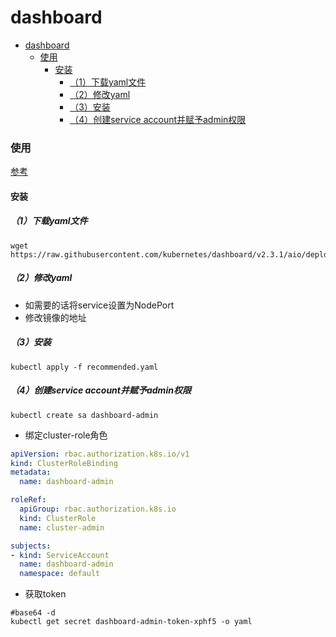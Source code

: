 # dashboard

<!-- @import "[TOC]" {cmd="toc" depthFrom=1 depthTo=6 orderedList=false} -->
<!-- code_chunk_output -->

- [dashboard](#dashboard)
    - [使用](#使用)
      - [安装](#安装)
        - [（1）下载yaml文件](#1下载yaml文件)
        - [（2）修改yaml](#2修改yaml)
        - [（3）安装](#3安装)
        - [（4）创建service account并赋予admin权限](#4创建service-account并赋予admin权限)

<!-- /code_chunk_output -->

### 使用

[参考](https://github.com/kubernetes/dashboard)

#### 安装

##### （1）下载yaml文件

```shell
wget https://raw.githubusercontent.com/kubernetes/dashboard/v2.3.1/aio/deploy/recommended.yaml
```

##### （2）修改yaml
* 如需要的话将service设置为NodePort
* 修改镜像的地址

##### （3）安装
```shell
kubectl apply -f recommended.yaml
```

##### （4）创建service account并赋予admin权限

```shell
kubectl create sa dashboard-admin
```

* 绑定cluster-role角色
```yaml
apiVersion: rbac.authorization.k8s.io/v1
kind: ClusterRoleBinding
metadata:
  name: dashboard-admin

roleRef:
  apiGroup: rbac.authorization.k8s.io
  kind: ClusterRole
  name: cluster-admin

subjects:
- kind: ServiceAccount
  name: dashboard-admin
  namespace: default
```

* 获取token
```shell
#base64 -d
kubectl get secret dashboard-admin-token-xphf5 -o yaml
```
